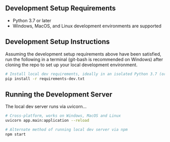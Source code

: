 ## Development Setup Requirements

- Python 3.7 or later
- Windows, MacOS, and Linux development environments are supported

## Development Setup Instructions

Assuming the development setup requirements above have been satisfied,
run the following in a terminal (git-bash is recommended on Windows) after cloning the repo
to set up your local development environment.

```bash
# Install local dev requirements, ideally in an isolated Python 3.7 (or later) environment
pip install -r requirements-dev.txt
```

## Running the Development Server

The local dev server runs via uvicorn...

```bash
# Cross-platform, works on Windows, MacOS and Linux
uvicorn app.main:application --reload

# Alternate method of running local dev server via npm
npm start
```
